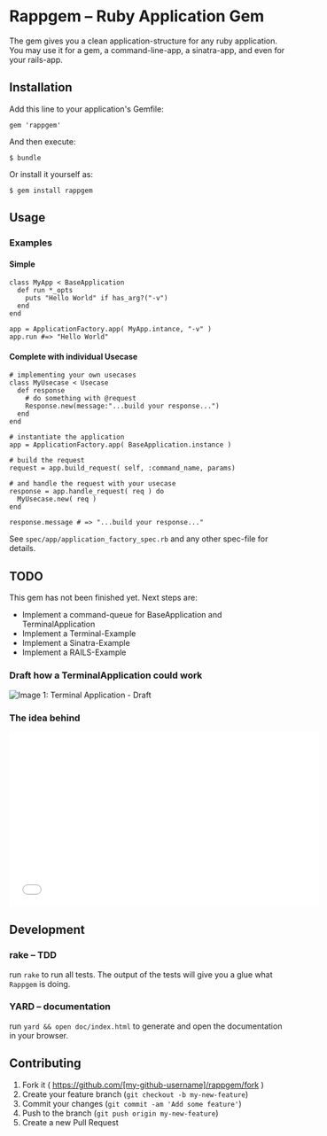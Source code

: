 # Rappgem – Ruby Application Gem

The gem gives you a clean application-structure for any ruby
application. You may use it for a gem, a command-line-app, a
sinatra-app, and even for your rails-app.

## Installation

Add this line to your application's Gemfile:

    gem 'rappgem'

And then execute:

    $ bundle

Or install it yourself as:

    $ gem install rappgem


## Usage

### Examples

#### Simple

    class MyApp < BaseApplication
      def run *_opts
        puts "Hello World" if has_arg?("-v")
      end
    end

    app = ApplicationFactory.app( MyApp.intance, "-v" )
    app.run #=> "Hello World"

#### Complete with individual Usecase

    # implementing your own usecases
    class MyUsecase < Usecase
      def response
        # do something with @request
        Response.new(message:"...build your response...")
      end
    end

    # instantiate the application
    app = ApplicationFactory.app( BaseApplication.instance )

    # build the request
    request = app.build_request( self, :command_name, params)

    # and handle the request with your usecase
    response = app.handle_request( req ) do
      MyUsecase.new( req )
    end

    response.message # => "...build your response..."


See `spec/app/application_factory_spec.rb` and any other spec-file for
details.

## TODO

This gem has not been finished yet. Next steps are:

  * Implement a command-queue for BaseApplication and TerminalApplication
  * Implement a Terminal-Example
  * Implement a Sinatra-Example
  * Implement a RAILS-Example

### Draft how a TerminalApplication could work

![Image 1: Terminal Application - Draft](http://dav.iboard.cc/container/rappgem/Img001-terminal-application.jpg)

### The idea behind

<iframe width="560" height="315" src="//www.youtube.com/embed/tg5RFeSfBM4" frameborder="0" allowfullscreen></iframe>

## Development

### rake – TDD

run `rake` to run all tests. The output of the tests will give
you a glue what `Rappgem` is doing.


### YARD – documentation

run `yard && open doc/index.html` to generate and open the documentation
in your browser.


## Contributing

1. Fork it ( https://github.com/[my-github-username]/rappgem/fork )
2. Create your feature branch (`git checkout -b my-new-feature`)
3. Commit your changes (`git commit -am 'Add some feature'`)
4. Push to the branch (`git push origin my-new-feature`)
5. Create a new Pull Request
